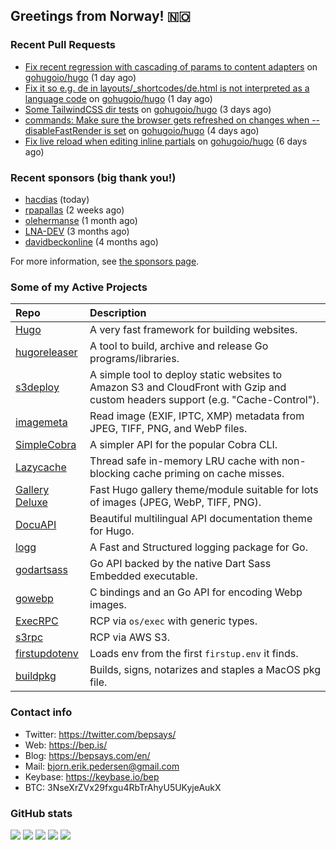 ## Greetings from Norway! 🇳🇴

### Recent Pull Requests

- [Fix recent regression with cascading of params to content adapters](https://github.com/gohugoio/hugo/pull/13744) on [gohugoio/hugo](https://github.com/gohugoio/hugo) (1 day ago)
- [Fix it so e.g. de in layouts/_shortcodes/de.html is not interpreted as a language code](https://github.com/gohugoio/hugo/pull/13741) on [gohugoio/hugo](https://github.com/gohugoio/hugo) (1 day ago)
- [Some TailwindCSS dir tests](https://github.com/gohugoio/hugo/pull/13739) on [gohugoio/hugo](https://github.com/gohugoio/hugo) (3 days ago)
- [commands: Make sure the browser gets refreshed on changes when --disableFastRender is set](https://github.com/gohugoio/hugo/pull/13734) on [gohugoio/hugo](https://github.com/gohugoio/hugo) (4 days ago)
- [Fix live reload when editing inline partials](https://github.com/gohugoio/hugo/pull/13725) on [gohugoio/hugo](https://github.com/gohugoio/hugo) (6 days ago)

### Recent sponsors (big thank you!)

- [hacdias](https://github.com/hacdias) (today)
- [rpapallas](https://github.com/rpapallas) (2 weeks ago)
- [olehermanse](https://github.com/olehermanse) (1 month ago)
- [LNA-DEV](https://github.com/LNA-DEV) (3 months ago)
- [davidbeckonline](https://github.com/davidbeckonline) (4 months ago)

For more information, see [the sponsors page](https://github.com/sponsors/bep/).

### Some of my Active Projects

| Repo  | Description |
| :---------------------------------------- | :------------------------------------------- |
| [Hugo](https://github.com/gohugoio/hugo)|A very fast framework for building websites. |
| [hugoreleaser](https://github.com/gohugoio/hugoreleaser)| A tool to build, archive and release Go programs/libraries.  |
| [s3deploy](https://github.com/bep/s3deploy)| A simple tool to deploy static websites to Amazon S3 and CloudFront with Gzip and custom headers support (e.g. "Cache-Control").|
| [imagemeta](https://github.com/bep/imagemeta)| Read image (EXIF, IPTC, XMP) metadata from JPEG, TIFF, PNG, and WebP files.|
| [SimpleCobra](https://github.com/bep/simplecobra)|A simpler API for the popular Cobra CLI.|
| [Lazycache](https://github.com/bep/lazycache)| Thread safe in-memory LRU cache with non-blocking cache priming on cache misses.  |
| [Gallery Deluxe](https://github.com/bep/gallerydeluxe)|Fast Hugo gallery theme/module suitable for lots of images (JPEG, WebP, TIFF, PNG).|
| [DocuAPI](https://github.com/bep/docuapi)| Beautiful multilingual API documentation theme for Hugo.  |
| [logg](https://github.com/bep/logg)| A Fast and Structured logging package for Go.  |
| [godartsass](https://github.com/bep/godartsass)| Go API backed by the native Dart Sass Embedded executable. |
| [gowebp](https://github.com/bep/gowebp)|C bindings and an Go API for encoding Webp images. |
| [ExecRPC](https://github.com/bep/execrpc)|RCP via `os/exec` with generic types.  |
| [s3rpc](https://github.com/bep/s3rpc)|RCP via AWS S3.|
| [firstupdotenv](https://github.com/bep/firstupdotenv)|Loads env from the first `firstup.env` it finds. |
| [buildpkg](https://github.com/bep/buildpkg)| Builds, signs, notarizes and staples a MacOS pkg file. |

### Contact info
- Twitter: https://twitter.com/bepsays/
- Web: https://bep.is/
- Blog: https://bepsays.com/en/
- Mail: bjorn.erik.pedersen@gmail.com
- Keybase: https://keybase.io/bep
- BTC: 3NseXrZVx29fxgu4RbTrAhyU5UKyjeAukX


### GitHub stats

![](https://github-profile-summary-cards.vercel.app/api/cards/profile-details?username=bep&theme=github)
![](https://github-profile-summary-cards.vercel.app/api/cards/repos-per-language?username=bep&theme=github)
![](https://github-profile-summary-cards.vercel.app/api/cards/most-commit-language?username=bep&theme=github)
![](https://github-profile-summary-cards.vercel.app/api/cards/stats?username=bep&theme=github)
![](https://github-profile-summary-cards.vercel.app/api/cards/productive-time?username=bep&theme=github)
